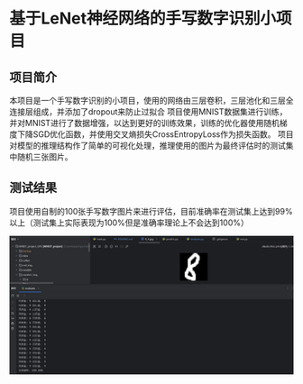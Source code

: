 # 基于LeNet神经网络的手写数字识别小项目
## 项目简介
本项目是一个手写数字识别的小项目，使用的网络由三层卷积，三层池化和三层全连接层组成，并添加了dropout来防止过拟合
项目使用MNIST数据集进行训练，并对MNIST进行了数据增强，以达到更好的训练效果，训练的优化器使用随机梯度下降SGD优化函数，并使用交叉熵损失CrossEntropyLoss作为损失函数。
项目对模型的推理结构作了简单的可视化处理，推理使用的图片为最终评估时的测试集中随机三张图片。
## 测试结果
项目使用自制的100张手写数字图片来进行评估，目前准确率在测试集上达到99%以上（测试集上实际表现为100%但是准确率理论上不会达到100%）

![测试结果图片](md_img/img.png)